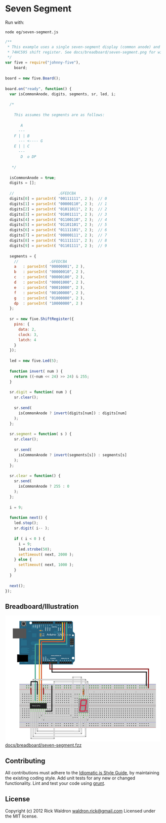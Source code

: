 # Seven Segment

Run with:
```bash
node eg/seven-segment.js
```


```javascript
/**
 * This example uses a single seven-segment display (common anode) and a
 * 74HC595 shift register. See docs/breadboard/seven-segment.png for wiring.
 */
var five = require("johnny-five"),
    board;

board = new five.Board();

board.on("ready", function() {
  var isCommonAnode, digits, segments, sr, led, i;

  /*

    This assumes the segments are as follows:

       A
      ---
    F | | B
      --- <---- G
    E | | C
      ---
       D  o DP

   */

  isCommonAnode = true;
  digits = [];

  //                    .GFEDCBA
  digits[0] = parseInt( "00111111", 2 );  // 0
  digits[1] = parseInt( "00000110", 2 );  // 1
  digits[2] = parseInt( "01011011", 2 );  // 2
  digits[3] = parseInt( "01001111", 2 );  // 3
  digits[4] = parseInt( "01100110", 2 );  // 4
  digits[5] = parseInt( "01101101", 2 );  // 5
  digits[6] = parseInt( "01111101", 2 );  // 6
  digits[7] = parseInt( "00000111", 2 );  // 7
  digits[8] = parseInt( "01111111", 2 );  // 8
  digits[9] = parseInt( "01101111", 2 );  // 9

  segments = {
    //              .GFEDCBA
    a   : parseInt( "00000001", 2 ),
    b   : parseInt( "00000010", 2 ),
    c   : parseInt( "00000100", 2 ),
    d   : parseInt( "00001000", 2 ),
    e   : parseInt( "00010000", 2 ),
    f   : parseInt( "00100000", 2 ),
    g   : parseInt( "01000000", 2 ),
    dp  : parseInt( "10000000", 2 )
  };

  sr = new five.ShiftRegister({
    pins: {
      data: 2,
      clock: 3,
      latch: 4
    }
  });

  led = new five.Led(5);

  function invert( num ) {
    return ((~num << 24) >> 24) & 255;
  }

  sr.digit = function( num ) {
    sr.clear();

    sr.send(
      isCommonAnode ? invert(digits[num]) : digits[num]
    );
  };

  sr.segment = function( s ) {
    sr.clear();

    sr.send(
      isCommonAnode ? invert(segments[s]) : segments[s]
    );
  };

  sr.clear = function() {
    sr.send(
      isCommonAnode ? 255 : 0
    );
  };

  i = 9;

  function next() {
    led.stop();
    sr.digit( i-- );

    if ( i < 0 ) {
      i = 9;
      led.strobe(50);
      setTimeout( next, 2000 );
    } else {
      setTimeout( next, 1000 );
    }
  }

  next();
});

```


## Breadboard/Illustration


![docs/breadboard/seven-segment.png](breadboard/seven-segment.png)
[docs/breadboard/seven-segment.fzz](breadboard/seven-segment.fzz)









## Contributing
All contributions must adhere to the [Idiomatic.js Style Guide](https://github.com/rwldrn/idiomatic.js),
by maintaining the existing coding style. Add unit tests for any new or changed functionality. Lint and test your code using [grunt](https://github.com/cowboy/grunt).

## License
Copyright (c) 2012 Rick Waldron <waldron.rick@gmail.com>
Licensed under the MIT license.
